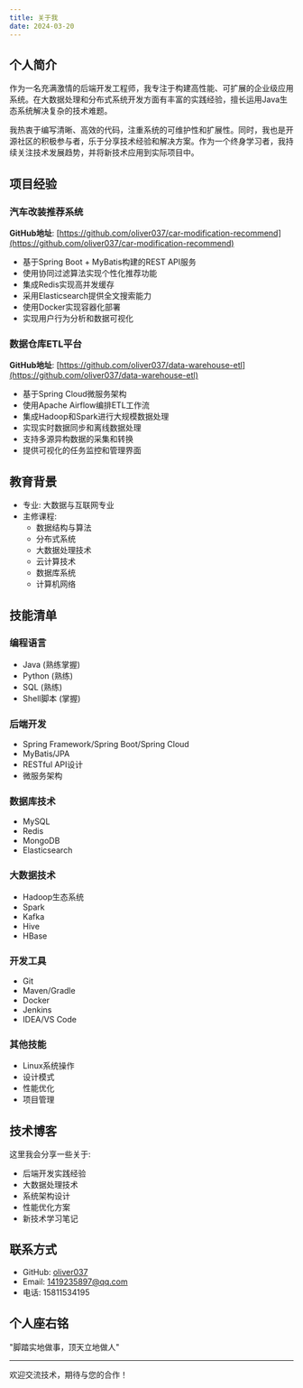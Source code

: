 ```yaml
---
title: 关于我
date: 2024-03-20
---
```


## 个人简介

作为一名充满激情的后端开发工程师，我专注于构建高性能、可扩展的企业级应用系统。在大数据处理和分布式系统开发方面有丰富的实践经验，擅长运用Java生态系统解决复杂的技术难题。

我热衷于编写清晰、高效的代码，注重系统的可维护性和扩展性。同时，我也是开源社区的积极参与者，乐于分享技术经验和解决方案。作为一个终身学习者，我持续关注技术发展趋势，并将新技术应用到实际项目中。

## 项目经验

### 汽车改装推荐系统
**GitHub地址**: [https://github.com/oliver037/car-modification-recommend](https://github.com/oliver037/car-modification-recommend)

- 基于Spring Boot + MyBatis构建的REST API服务
- 使用协同过滤算法实现个性化推荐功能
- 集成Redis实现高并发缓存
- 采用Elasticsearch提供全文搜索能力
- 使用Docker实现容器化部署
- 实现用户行为分析和数据可视化

### 数据仓库ETL平台
**GitHub地址**: [https://github.com/oliver037/data-warehouse-etl](https://github.com/oliver037/data-warehouse-etl)

- 基于Spring Cloud微服务架构
- 使用Apache Airflow编排ETL工作流
- 集成Hadoop和Spark进行大规模数据处理
- 实现实时数据同步和离线数据处理
- 支持多源异构数据的采集和转换
- 提供可视化的任务监控和管理界面

## 教育背景

- 专业: 大数据与互联网专业
- 主修课程:
  - 数据结构与算法
  - 分布式系统
  - 大数据处理技术
  - 云计算技术
  - 数据库系统
  - 计算机网络

## 技能清单

### 编程语言
- Java (熟练掌握)
- Python (熟练)
- SQL (熟练)
- Shell脚本 (掌握)

### 后端开发
- Spring Framework/Spring Boot/Spring Cloud
- MyBatis/JPA
- RESTful API设计
- 微服务架构

### 数据库技术
- MySQL
- Redis
- MongoDB
- Elasticsearch

### 大数据技术
- Hadoop生态系统
- Spark
- Kafka
- Hive
- HBase

### 开发工具
- Git
- Maven/Gradle
- Docker
- Jenkins
- IDEA/VS Code

### 其他技能
- Linux系统操作
- 设计模式
- 性能优化
- 项目管理

## 技术博客

这里我会分享一些关于:
- 后端开发实践经验
- 大数据处理技术
- 系统架构设计
- 性能优化方案
- 新技术学习笔记

## 联系方式

- GitHub: [oliver037](https://github.com/oliver037)
- Email: 1419235897@qq.com
- 电话: 15811534195

## 个人座右铭

"脚踏实地做事，顶天立地做人"

---

欢迎交流技术，期待与您的合作！ 